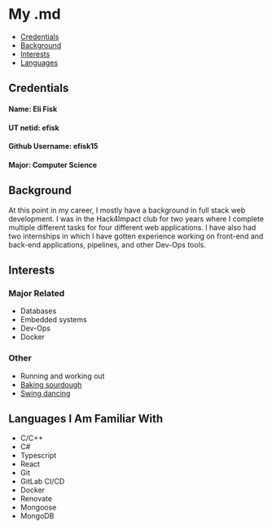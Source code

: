 # My .md
* [Credentials](#credentials)
* [Background](#background)
* [Interests](#interests)
* [Languages](#languages-i-am-familiar-with)




## Credentials
#### Name: **Eli Fisk**
#### UT netid: **efisk**
#### Github Username: **efisk15**
#### Major: **Computer Science**


## Background
At this point in my career, I mostly have a background in full stack web development. I was in the Hack4Impact club for two years where I complete multiple different tasks for four different web applications. I have also had two internships in which I have gotten experience working on front-end and back-end applications, pipelines, and other Dev-Ops tools.


## Interests
### Major Related
* Databases
* Embedded systems
* Dev-Ops
* Docker

### Other
* Running and working out
* [Baking sourdough](https://en.wikipedia.org/wiki/Sourdough)
* [Swing dancing](https://en.wikipedia.org/wiki/West_Coast_Swing)

## Languages I Am Familiar With

- C/C++
- C#
- Typescript
- React
- Git
- GitLab CI/CD
- Docker
- Renovate
- Mongoose
- MongoDB